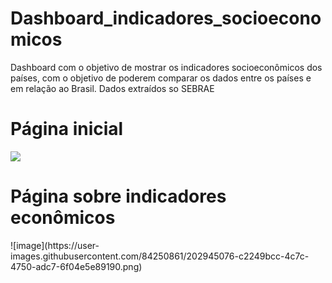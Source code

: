 # Dashboard_indicadores_socioeconomicos
Dashboard com o objetivo de mostrar os indicadores socioeconômicos dos países, com o objetivo de poderem comparar os dados entre os países e em relação ao Brasil.
Dados extraídos so SEBRAE
<h1> Página inicial </h1>
<p><img src=Power BI Desktop 20_11_2022 22_55_32.png)</p>
<h1> Página sobre indicadores econômicos </h1>
![image](https://user-images.githubusercontent.com/84250861/202945076-c2249bcc-4c7c-4750-adc7-6f04e5e89190.png)
